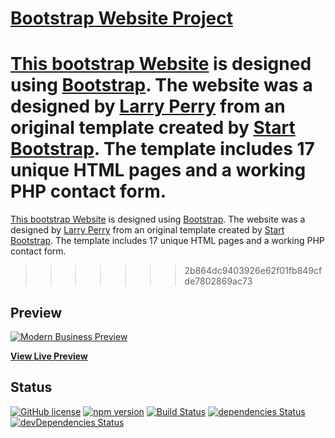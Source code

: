 # [Bootstrap Website Project](#)

[This bootstrap Website](#) is designed using [Bootstrap](http://getbootstrap.com/). The website was a designed by [Larry Perry](http://larryperry.net/) from an original template created by [Start Bootstrap](http://startbootstrap.com/). The template includes 17 unique HTML pages and a working PHP contact form.
=======
[This bootstrap Website](#) is designed using [Bootstrap](http://getbootstrap.com/). The website was a designed by [Larry Perry](http://larryperry.com/) from an original template created by [Start Bootstrap](http://startbootstrap.com/). The template includes 17 unique HTML pages and a working PHP contact form.
>>>>>>> 2b864dc9403926e62f01fb849cfde7802869ac73

## Preview

[![Modern Business Preview](https://startbootstrap.com/assets/img/templates/modern-business.jpg)](https://blackrockdigital.github.io/startbootstrap-modern-business/)

**[View Live Preview](https://blackrockdigital.github.io/startbootstrap-modern-business/)**

## Status

[![GitHub license](https://img.shields.io/badge/license-MIT-blue.svg)](https://raw.githubusercontent.com/BlackrockDigital/startbootstrap-modern-business/master/LICENSE)
[![npm version](https://img.shields.io/npm/v/startbootstrap-modern-business.svg)](https://www.npmjs.com/package/startbootstrap-modern-business)
[![Build Status](https://travis-ci.org/BlackrockDigital/startbootstrap-modern-business.svg?branch=master)](https://travis-ci.org/BlackrockDigital/startbootstrap-modern-business)
[![dependencies Status](https://david-dm.org/BlackrockDigital/startbootstrap-modern-business/status.svg)](https://david-dm.org/BlackrockDigital/startbootstrap-modern-business)
[![devDependencies Status](https://david-dm.org/BlackrockDigital/startbootstrap-modern-business/dev-status.svg)](https://david-dm.org/BlackrockDigital/startbootstrap-modern-business?type=dev)
